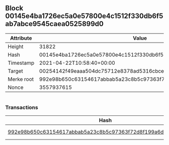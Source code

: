 ## Block 00145e4ba1726ec5a0e57800e4c1512f330db6f5ab7abce9545caea0525899d0

Attribute | Value
--- | ---
Height | 31822
Hash | 00145e4ba1726ec5a0e57800e4c1512f330db6f5ab7abce9545caea0525899d0
Timestamp | 2021-04-22T10:58:40+00:00
Target | 00254142f49eaaa504dc75712e8378ad5316cbcead634704b3734b6271167cc4
Merke root | 992e98b650c63154617abbab5a23c8b5c97363f72d8f199a6d6bff470f09fb6b
Nonce | 3557937615

```

```

### Transactions

Hash | Amount
--- | ---
[992e98b650c63154617abbab5a23c8b5c97363f72d8f199a6d6bff470f09fb6b](992e98b650c63154617abbab5a23c8b5c97363f72d8f199a6d6bff470f09fb6b.md) | 10.00000000 SKEPTI 
